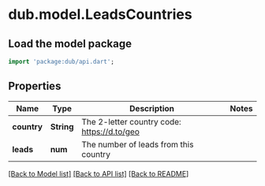 # dub.model.LeadsCountries

## Load the model package
```dart
import 'package:dub/api.dart';
```

## Properties
Name | Type | Description | Notes
------------ | ------------- | ------------- | -------------
**country** | **String** | The 2-letter country code: https://d.to/geo | 
**leads** | **num** | The number of leads from this country | 

[[Back to Model list]](../README.md#documentation-for-models) [[Back to API list]](../README.md#documentation-for-api-endpoints) [[Back to README]](../README.md)


